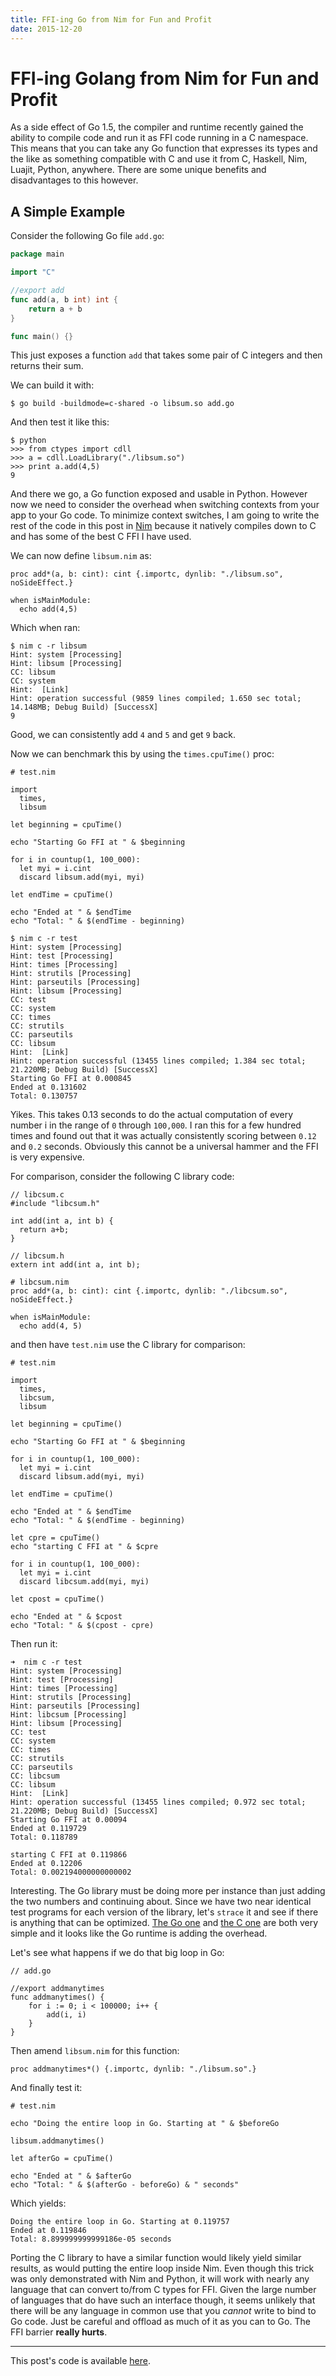 ```yaml
---
title: FFI-ing Go from Nim for Fun and Profit
date: 2015-12-20
---
```


FFI-ing Golang from Nim for Fun and Profit
==========================================

As a side effect of Go 1.5, the compiler and runtime recently gained the
ability to compile code and run it as FFI code running in a C namespace. This
means that you can take any Go function that expresses its types and the like
as something compatible with C and use it from C, Haskell, Nim, Luajit, Python,
anywhere. There are some unique benefits and disadvantages to this however.

A Simple Example
----------------

Consider the following Go file `add.go`:

```go
package main

import "C"

//export add
func add(a, b int) int {
    return a + b
}

func main() {}
```

This just exposes a function `add` that takes some pair of C integers and then
returns their sum.

We can build it with:

```
$ go build -buildmode=c-shared -o libsum.so add.go
```

And then test it like this:

```
$ python
>>> from ctypes import cdll
>>> a = cdll.LoadLibrary("./libsum.so")
>>> print a.add(4,5)
9
```

And there we go, a Go function exposed and usable in Python. However now we
need to consider the overhead when switching contexts from your app to your Go
code. To minimize context switches, I am going to write the rest of the code in
this post in [Nim](http://nim-lang.org) because it natively compiles down to
C and has some of the best C FFI I have used.

We can now define `libsum.nim` as:

```
proc add*(a, b: cint): cint {.importc, dynlib: "./libsum.so", noSideEffect.}

when isMainModule:
  echo add(4,5)
```

Which when ran:

```
$ nim c -r libsum
Hint: system [Processing]
Hint: libsum [Processing]
CC: libsum
CC: system
Hint:  [Link]
Hint: operation successful (9859 lines compiled; 1.650 sec total; 14.148MB; Debug Build) [SuccessX]
9
```

Good, we can consistently add `4` and `5` and get `9` back.

Now we can benchmark this by using the `times.cpuTime()` proc:

```
# test.nim

import
  times,
  libsum

let beginning = cpuTime()

echo "Starting Go FFI at " & $beginning

for i in countup(1, 100_000):
  let myi = i.cint
  discard libsum.add(myi, myi)

let endTime = cpuTime()

echo "Ended at " & $endTime
echo "Total: " & $(endTime - beginning)
```

```
$ nim c -r test
Hint: system [Processing]
Hint: test [Processing]
Hint: times [Processing]
Hint: strutils [Processing]
Hint: parseutils [Processing]
Hint: libsum [Processing]
CC: test
CC: system
CC: times
CC: strutils
CC: parseutils
CC: libsum
Hint:  [Link]
Hint: operation successful (13455 lines compiled; 1.384 sec total; 21.220MB; Debug Build) [SuccessX]
Starting Go FFI at 0.000845
Ended at 0.131602
Total: 0.130757
```

Yikes. This takes 0.13 seconds to do the actual computation of every number
i in the range of `0` through `100,000`. I ran this for a few hundred times and
found out that it was actually consistently scoring between `0.12` and `0.2`
seconds. Obviously this cannot be a universal hammer and the FFI is very
expensive.

For comparison, consider the following C library code:

```
// libcsum.c
#include "libcsum.h"

int add(int a, int b) {
  return a+b;
}
```

```
// libcsum.h
extern int add(int a, int b);
```

```
# libcsum.nim
proc add*(a, b: cint): cint {.importc, dynlib: "./libcsum.so", noSideEffect.}

when isMainModule:
  echo add(4, 5)
```

and then have `test.nim` use the C library for comparison:

```
# test.nim

import
  times,
  libcsum,
  libsum

let beginning = cpuTime()

echo "Starting Go FFI at " & $beginning

for i in countup(1, 100_000):
  let myi = i.cint
  discard libsum.add(myi, myi)

let endTime = cpuTime()

echo "Ended at " & $endTime
echo "Total: " & $(endTime - beginning)

let cpre = cpuTime()
echo "starting C FFI at " & $cpre

for i in countup(1, 100_000):
  let myi = i.cint
  discard libcsum.add(myi, myi)

let cpost = cpuTime()

echo "Ended at " & $cpost
echo "Total: " & $(cpost - cpre)
```

Then run it:

```
➜  nim c -r test
Hint: system [Processing]
Hint: test [Processing]
Hint: times [Processing]
Hint: strutils [Processing]
Hint: parseutils [Processing]
Hint: libcsum [Processing]
Hint: libsum [Processing]
CC: test
CC: system
CC: times
CC: strutils
CC: parseutils
CC: libcsum
CC: libsum
Hint:  [Link]
Hint: operation successful (13455 lines compiled; 0.972 sec total; 21.220MB; Debug Build) [SuccessX]
Starting Go FFI at 0.00094
Ended at 0.119729
Total: 0.118789

starting C FFI at 0.119866
Ended at 0.12206
Total: 0.002194000000000002
```

Interesting. The Go library must be doing more per instance than just adding
the two numbers and continuing about. Since we have two near identical test
programs for each version of the library, let's `strace` it and see if there is
anything that can be optimized. [The Go one](https://gist.github.com/Xe/e0cd06d1d93e3299102e)
and [the C one](https://gist.github.com/Xe/7641cdba5657a4e8435a) are both very simple
and it looks like the Go runtime is adding the overhead.

Let's see what happens if we do that big loop in Go:

```
// add.go

//export addmanytimes
func addmanytimes() {
    for i := 0; i < 100000; i++ {
        add(i, i)
    }
}
```

Then amend `libsum.nim` for this function:

```
proc addmanytimes*() {.importc, dynlib: "./libsum.so".}
```

And finally test it:

```
# test.nim

echo "Doing the entire loop in Go. Starting at " & $beforeGo

libsum.addmanytimes()

let afterGo = cpuTime()

echo "Ended at " & $afterGo
echo "Total: " & $(afterGo - beforeGo) & " seconds"
```

Which yields:

```
Doing the entire loop in Go. Starting at 0.119757
Ended at 0.119846
Total: 8.899999999999186e-05 seconds
```

Porting the C library to have a similar function would likely yield similar
results, as would putting the entire loop inside Nim. Even though this trick
was only demonstrated with Nim and Python, it will work with nearly any
language that can convert to/from C types for FFI. Given the large number of
languages that do have such an interface though, it seems unlikely that there
will be any language in common use that you *cannot* write to bind to Go code.
Just be careful and offload as much of it as you can to Go. The FFI barrier
**really hurts**.

---

This post's code is available [here](https://github.com/Xe/code/tree/master/experiments/go-nim).
